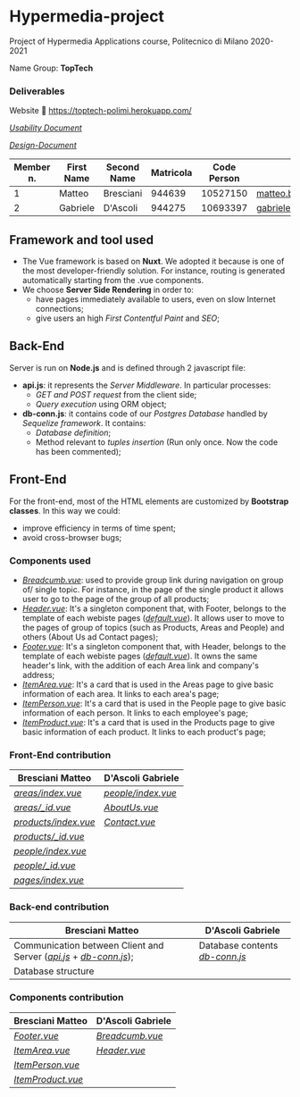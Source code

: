 # Hypermedia-project
Project of Hypermedia Applications course, Politecnico di Milano 2020-2021<br>

Name Group: **TopTech** <br>

### Deliverables
Website :link: https://toptech-polimi.herokuapp.com/

[*Usability Document*](Inspection&Usability/USABILITY23-3-BRESCIANI-D'ASCOLI.pdf)

[*Design-Document*](Design-Document/Design-Document.pdf)

Member n. | First Name | Second Name| Matricola | Code Person | Email address
--------- |--------- |--------- |--------- |--------- |--------- |
1| Matteo | Bresciani| 944639 | 10527150 | matteo.bresciani@mail.polimi.it
2| Gabriele | D'Ascoli| 944275 | 10693397| gabrieleangelo.dascoli@mail.polimi.it
## Framework and tool used

* The Vue framework is based on **Nuxt**. We adopted it because is one of the most developer-friendly solution. For instance, routing is generated automatically starting from the .vue components.
* We choose **Server Side Rendering** in order to:
  * have pages immediately available to users, even on slow Internet connections;
  * give users an high *First Contentful Paint* and *SEO*;
  





## Back-End
Server is run on **Node.js** and is defined through 2 javascript file:
* **api.js**: it represents the *Server Middleware*. In particular processes:
  * *GET and POST request* from the client side;
  * *Query execution* using ORM object;
* **db-conn.js**: it contains code of our *Postgres Database* handled by *Sequelize framework*. It contains:
  * *Database definition*;
  * Method relevant to *tuples insertion* (Run only once. Now the code has been commented);
  
## Front-End
 For the front-end, most of the HTML elements are customized by **Bootstrap classes**. In this way we could:
  * improve efficiency in terms of time spent;
  * avoid cross-browser bugs;

### Components used
* [*Breadcumb.vue*](components/Breadcumb.vue): used to provide group link during navigation on group of/ single topic. For instance, in the page of the single product it allows user to go to the page of the group of all products;
* [*Header.vue*](components/Header.vue): It's a singleton component that, with Footer, belongs to the template of each webiste pages ([*default.vue*](layouts/default.vue)). It allows user to move to the pages of group of topics (such as Products, Areas and People) and others (About Us ad Contact pages);  
* [*Footer.vue*](components/Footer.vue): It's a singleton component that, with Header, belongs to the template of each webiste pages ([*default.vue*](layouts/default.vue)). It owns the same header's link, with the addition of each Area link and company's address;
* [*ItemArea.vue*](components/ItemArea.vue): It's a card that is used in the Areas page to give basic information of each area. It links to each area's page;
* [*ItemPerson.vue*](components/ItemPerson.vue): It's a card that is used in the People page to give basic information of each person. It links to each employee's page;
* [*ItemProduct.vue*](components/ItemProduct.vue): It's a card that is used in the Products page to give basic information of each product. It links to each product's page;


### Front-End contribution

Bresciani Matteo | D'Ascoli Gabriele
--------- |--------- 
[*areas/index.vue*](pages/areas/index.vue)| [*people/index.vue*](pages/people/index.vue)
[*areas/_id.vue*](pages/areas/_id.vue)| [*AboutUs.vue*](pages/AboutUs.vue)
[*products/index.vue*](pages/products/index.vue)| [*Contact.vue*](pages/Contact.vue)
[*products/_id.vue*](pages/products/_id.vue)|
[*people/index.vue*](pages/people/index.vue)|
[*people/_id.vue*](pages/people/_id.vue)|
[*pages/index.vue*](pages/index.vue) |


### Back-end contribution

Bresciani Matteo | D'Ascoli Gabriele
--------- |---------
Communication between Client and Server ([*api.js*](server/rest/api.js) + [*db-conn.js*](server/db-conn.js));   | Database contents [*db-conn.js*](server/db-conn.js)
Database structure |



### Components contribution

Bresciani Matteo | D'Ascoli Gabriele
--------- |---------
[*Footer.vue*](components/Footer.vue) | [*Breadcumb.vue*](components/Breadcumb.vue)
[*ItemArea.vue*](components/ItemArea.vue) | [*Header.vue*](components/Header.vue)
[*ItemPerson.vue*](components/ItemPerson.vue) |
[*ItemProduct.vue*](components/ItemProduct.vue) |

